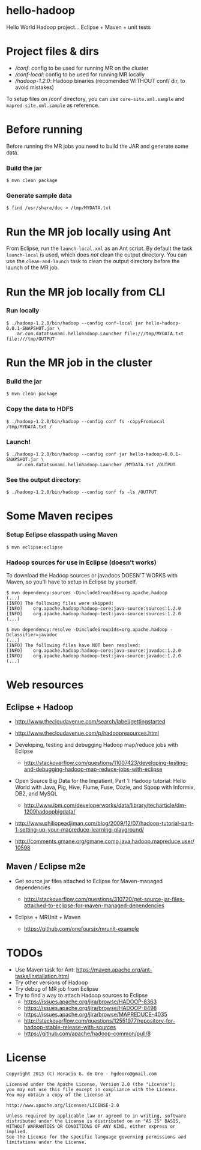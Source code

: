 hello-hadoop
============

Hello World Hadoop project... Eclipse + Maven + unit tests

# Project files & dirs

- _/conf_: config to be used for running MR on the cluster
- _/conf-local_: config to be used for running MR locally
- _/hadoop-1.2.0_: Hadoop binaries (recomended WITHOUT conf/ dir, to avoid mistakes)

To setup files on /conf directory, you can use `core-site.xml.sample` and `mapred-site.xml.sample` as reference.

# Before running

Before running the MR jobs you need to build the JAR and generate some data.

### Build the jar

	$ mvn clean package

### Generate sample data

	$ find /usr/share/doc > /tmp/MYDATA.txt

# Run the MR job locally using Ant

From Eclipse, run the `launch-local.xml` as an Ant script. By default the task `launch-local` is used, which does _not_ clean the output directory. You can use the `clean-and-launch` task to clean the output directory before the launch of the MR job.

# Run the MR job locally from CLI

### Run locally

	$ ./hadoop-1.2.0/bin/hadoop --config conf-local jar hello-hadoop-0.0.1-SNAPSHOT.jar \
		ar.com.datatsunami.hellohadoop.Launcher file:///tmp/MYDATA.txt file:///tmp/OUTPUT

# Run the MR job in the cluster

### Build the jar

	$ mvn clean package

### Copy the data to HDFS

	$ ./hadoop-1.2.0/bin/hadoop --config conf fs -copyFromLocal /tmp/MYDATA.txt /

### Launch!

	$ ./hadoop-1.2.0/bin/hadoop --config conf jar hello-hadoop-0.0.1-SNAPSHOT.jar \
		ar.com.datatsunami.hellohadoop.Launcher /MYDATA.txt /OUTPUT

### See the output directory:

	$ ./hadoop-1.2.0/bin/hadoop --config conf fs -ls /OUTPUT

# Some Maven recipes

### Setup Eclipse classpath using Maven

    $ mvn eclipse:eclipse

### Hadoop sources for use in Eclipse (doesn't works)

To download the Hadoop sources or javadocs DOESN'T WORKS with Maven, so you'll have to setup in Eclipse by yourself.

	$ mvn dependency:sources -DincludeGroupIds=org.apache.hadoop 
	(...)
	[INFO] The following files were skipped:
	[INFO]    org.apache.hadoop:hadoop-core:java-source:sources:1.2.0
	[INFO]    org.apache.hadoop:hadoop-test:java-source:sources:1.2.0
	(...)

	$ mvn dependency:resolve -DincludeGroupIds=org.apache.hadoop -Dclassifier=javadoc 
	(...)
	[INFO] The following files have NOT been resolved:
	[INFO]    org.apache.hadoop:hadoop-core:java-source:javadoc:1.2.0
	[INFO]    org.apache.hadoop:hadoop-test:java-source:javadoc:1.2.0
	(...)

# Web resources

## Eclipse + Hadoop

- http://www.thecloudavenue.com/search/label/gettingstarted

- http://www.thecloudavenue.com/p/hadoopresources.html

- Developing, testing and debugging Hadoop map/reduce jobs with Eclipse
    - http://stackoverflow.com/questions/11007423/developing-testing-and-debugging-hadoop-map-reduce-jobs-with-eclipse

- Open Source Big Data for the Impatient, Part 1: Hadoop tutorial: Hello World with Java, Pig, Hive, Flume, Fuse, Oozie, and Sqoop with Informix, DB2, and MySQL
	- http://www.ibm.com/developerworks/data/library/techarticle/dm-1209hadoopbigdata/

- http://www.philippeadjiman.com/blog/2009/12/07/hadoop-tutorial-part-1-setting-up-your-mapreduce-learning-playground/

- http://comments.gmane.org/gmane.comp.java.hadoop.mapreduce.user/10598

## Maven / Eclipse m2e

- Get source jar files attached to Eclipse for Maven-managed dependencies
    - http://stackoverflow.com/questions/310720/get-source-jar-files-attached-to-eclipse-for-maven-managed-dependencies

- Eclipse + MRUnit + Maven
	- https://github.com/onefoursix/mrunit-example

# TODOs

 - Use Maven task for Ant: https://maven.apache.org/ant-tasks/installation.html
 - Try other versions of Hadoop
 - Try debug of MR job from Eclipse
 - Try to find a way to attach Hadoop sources to Eclipse
    + https://issues.apache.org/jira/browse/HADOOP-8363
    + https://issues.apache.org/jira/browse/HADOOP-8498
    + https://issues.apache.org/jira/browse/MAPREDUCE-4035
    + http://stackoverflow.com/questions/12551977/repository-for-hadoop-stable-release-with-sources
    + https://github.com/apache/hadoop-common/pull/8

# License

    Copyright 2013 (C) Horacio G. de Oro - hgdeoro@gmail.com
    
    Licensed under the Apache License, Version 2.0 (the "License");
    you may not use this file except in compliance with the License.
    You may obtain a copy of the License at
    
    http://www.apache.org/licenses/LICENSE-2.0
    
    Unless required by applicable law or agreed to in writing, software
    distributed under the License is distributed on an "AS IS" BASIS,
    WITHOUT WARRANTIES OR CONDITIONS OF ANY KIND, either express or implied.
    See the License for the specific language governing permissions and
    limitations under the License.

